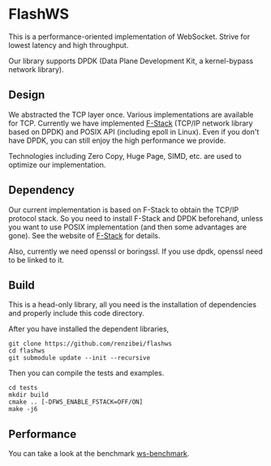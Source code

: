 # FlashWS

This is a performance-oriented implementation of WebSocket. Strive for lowest
latency and high throughput.

Our library supports DPDK (Data Plane Development Kit, a kernel-bypass network
library).

## Design

We abstracted the TCP layer once. Various implementations are available for TCP.
Currently we have implemented [F-Stack](https://github.com/F-Stack/f-stack)
(TCP/IP network library based on DPDK) and
POSIX API (including epoll in Linux). Even if you don't have DPDK, you can still 
enjoy the high performance we provide.

Technologies including Zero Copy, Huge Page, SIMD, etc. are used to optimize our
implementation.

## Dependency

Our current implementation is based on F-Stack to obtain the TCP/IP protocol
stack. So you need to install F-Stack and DPDK beforehand, unless you want to
use POSIX implementation (and then some advantages are gone). See the website of
[F-Stack](https://github.com/F-Stack/f-stack) for details.

Also, currently we need openssl or boringssl. If you use dpdk, openssl need to be
linked to it.

## Build

This is a head-only library, all you need is the installation of dependencies
and properly include this code directory.

After you have installed the dependent libraries,

```
git clone https://github.com/renzibei/flashws
cd flashws
git submodule update --init --recursive
```

Then you can compile the tests and examples.

```
cd tests
mkdir build
cmake .. [-DFWS_ENABLE_FSTACK=OFF/ON]
make -j6
```

## Performance
You can take a look at the benchmark
[ws-benchmark](https://github.com/renzibei/ws-benchmark).